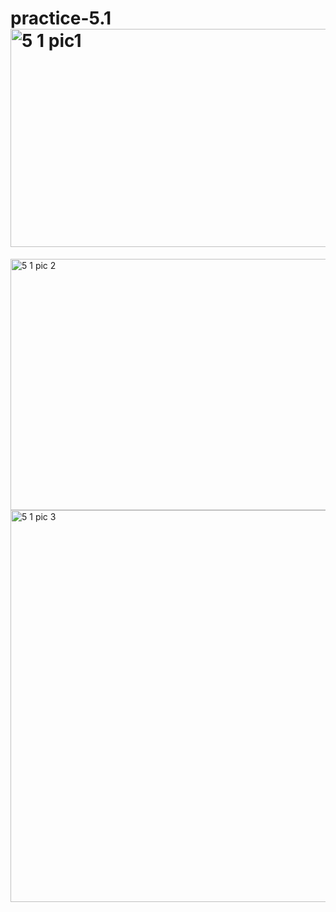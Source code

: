 # practice-5.1<img width="844" height="349" alt="5 1 pic1" src="https://github.com/user-attachments/assets/40baeeac-5ee4-47e6-a958-f4ec18d213ac" />
<img width="834" height="402" alt="5 1 pic 2" src="https://github.com/user-attachments/assets/4391c774-1ac5-4ba2-8a67-1093b52a287c" />
<img width="777" height="627" alt="5 1 pic 3" src="https://github.com/user-attachments/assets/5b5f3afa-568c-42ee-b11a-c6a54e3dacb4" />
